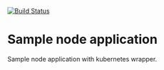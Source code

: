[![Build Status](https://travis-ci.org/cloud-agility/identity_microservice.svg?branch=master)](https://travis-ci.org/cloud-agility/identity_microservice.svg?branch=master)

# Sample node application
Sample node application with kubernetes wrapper.
